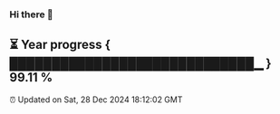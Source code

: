 ### Hi there 👋
⏳ Year progress { █████████████████████████████▁ } 99.11 %
---
⏰ Updated on Sat, 28 Dec 2024 18:12:02 GMT

